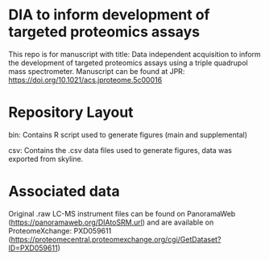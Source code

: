 # DIA to inform development of targeted proteomics assays

This repo is for manuscript with title: Data independent acquisition to inform the development of targeted proteomics assays using a triple quadrupol mass spectrometer.
Manuscript can be found at JPR: https://doi.org/10.1021/acs.jproteome.5c00016

# Repository Layout

bin: Contains R script used to generate figures (main and supplemental)

csv: Contains the .csv data files used to generate figures, data was exported from skyline.

# Associated data

Original .raw LC-MS instrument files can be found on PanoramaWeb (https://panoramaweb.org/DIAtoSRM.url) and are available on ProteomeXchange: PXD059611 (https://proteomecentral.proteomexchange.org/cgi/GetDataset?ID=PXD059611)
